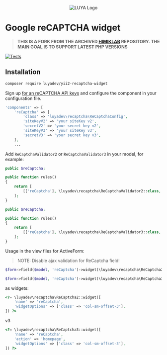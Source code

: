<p align="center">
  <img src="https://raw.githubusercontent.com/luyadev/luya/master/docs/logo/luya-logo-0.2x.png" alt="LUYA Logo"/>
</p>

# Google reCAPTCHA widget

> **THIS IS A FORK FROM THE ARCHIVED [HIMIKLAB](https://github.com/himiklab/yii2-recaptcha-widget) REPOSITORY. THE MAIN GOAL IS TO SUPPORT LATEST PHP VERSIONS**

[![Tests](https://github.com/luyadev/yii2-recaptcha-widget/actions/workflows/tests.yml/badge.svg)](https://github.com/luyadev/yii2-recaptcha-widget/actions/workflows/tests.yml)

## Installation

```sh
composer require luyadev/yii2-recaptcha-widget
```

Sign up [for an reCAPTCHA API keys](https://www.google.com/recaptcha/admin/create) and configure the component in your configuration file.

```php
'components' => [
    'reCaptcha' => [
        'class' => 'luyadev\recaptcha\ReCaptchaConfig',
        'siteKeyV2' => 'your siteKey v2',
        'secretV2' => 'your secret key v2',
        'siteKeyV3' => 'your siteKey v3',
        'secretV3' => 'your secret key v3',
    ],
    ...
``` 

Add `ReCaptchaValidator2` or `ReCaptchaValidator3` in your model, for example:


```php
public $reCaptcha;

public function rules()
{
    return [
        [['reCaptcha'], \luyadev\recaptcha\ReCaptchaValidator2::class, 'uncheckedMessage' => 'Please confirm that you are not a bot.'],
    ];
}
```

```php
public $reCaptcha;

public function rules()
{
    return [
        [['reCaptcha'], \luyadev\recaptcha\ReCaptchaValidator3::class, 'threshold' => 0.5, 'action' => 'homepage'],
    ];
}
```

Usage in the view files for ActiveForm:

> NOTE: Disable ajax validation for ReCaptcha field!

```php
$form->field($model, 'reCaptcha')->widget(\luyadev\recaptcha\ReCaptcha2::class) // v2
```

```php
$form->field($model, 'reCaptcha')->widget(\luyadev\recaptcha\ReCaptcha3::class, ['action' => 'homepage']) // v3
```

as widgets:

```php
<?= \luyadev\recaptcha\ReCaptcha2::widget([
    'name' => 'reCaptcha',
    'widgetOptions' => ['class' => 'col-sm-offset-3'],
]) ?>
```

v3
```php
<?= \luyadev\recaptcha\ReCaptcha3::widget([
    'name' => 'reCaptcha',
    'action' => 'homepage',
    'widgetOptions' => ['class' => 'col-sm-offset-3'],
]) ?>
```